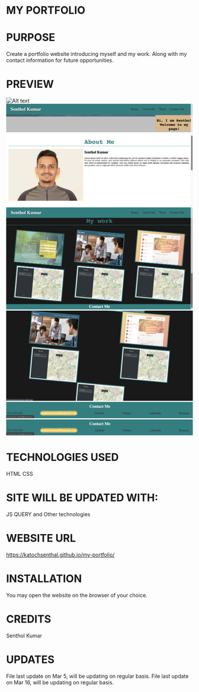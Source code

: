 # MY PORTFOLIO

# PURPOSE

Create a portfolio website introducing myself and my work. Along with my contact information for future opportunities.

# PREVIEW

![Alt text](assets/screenshots/1.png)
![Alt text](assets/screenshots/2.png)
![Alt text](assets/screenshots/3.png)
![Alt text](assets/screenshots/4.png)
![Alt text](assets/screenshots/5.png)
![Alt text](assets/screenshots/5.png)

# TECHNOLOGIES USED

HTML
CSS

# SITE WILL BE UPDATED WITH:

JS
QUERY
and Other technologies

# WEBSITE URL

https://katochsenthal.github.io/my-portfolio/

# INSTALLATION

You may open the website on the browser of your choice.

# CREDITS

Senthol Kumar

# UPDATES

File last update on Mar 5, will be updating on regular basis.
File last update on Mar 16, will be updating on regular basis.
